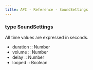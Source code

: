 ```yaml
---
title: API - Reference - SoundSettings
---
```


### type SoundSettings

All time values are expressed in seconds.

- duration :: Number
- volume :: Number
- delay :: Number
- looped :: Boolean
